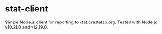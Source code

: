 # stat-client

Simple Node.js client for reporting to [stat.createlab.org](https://stat.createlab.org/).  Tested with Node.js v10.21.0 and v12.19.0.
